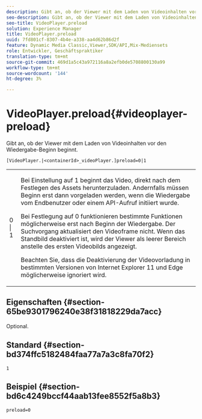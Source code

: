 ```yaml
---
description: Gibt an, ob der Viewer mit dem Laden von Videoinhalten vor den Wiedergabe-Beginn beginnt.
seo-description: Gibt an, ob der Viewer mit dem Laden von Videoinhalten vor den Wiedergabe-Beginn beginnt.
seo-title: VideoPlayer.preload
solution: Experience Manager
title: VideoPlayer.preload
uuid: 7fd801cf-8307-4b4e-a338-aa4d62b86d2f
feature: Dynamic Media Classic,Viewer,SDK/API,Mix-Mediensets
role: Entwickler, Geschäftspraktiker
translation-type: tm+mt
source-git-commit: 469d1a5c43a972116a8a2efb0de5708800130a99
workflow-type: tm+mt
source-wordcount: '144'
ht-degree: 3%

---
```



# VideoPlayer.preload{#videoplayer-preload}

Gibt an, ob der Viewer mit dem Laden von Videoinhalten vor den Wiedergabe-Beginn beginnt.

`[VideoPlayer.|<containerId>_videoPlayer.]preload=0|1`

<table id="table_AE7AAFA9B4374E31B51D06511EB96401"> 
 <tbody> 
  <tr> 
   <td colname="col1"> <p> <span class="codeph"> 0 | 1 </span> </p> </td> 
   <td colname="col2"> <p> Bei Einstellung auf <span class="codeph"> 1 </span> beginnt das Video, direkt nach dem Festlegen des Assets herunterzuladen. Andernfalls müssen Beginn erst dann vorgeladen werden, wenn die Wiedergabe vom Endbenutzer oder einem API-Aufruf initiiert wurde. </p> <p>Bei Festlegung auf <span class="codeph"> 0 </span> funktionieren bestimmte Funktionen möglicherweise erst nach Beginn der Wiedergabe. Der Suchvorgang aktualisiert den Videoframe nicht. Wenn das Standbild deaktiviert ist, wird der Viewer als leerer Bereich anstelle des ersten Videobilds angezeigt. </p> <p>Beachten Sie, dass die Deaktivierung der Videovorladung in bestimmten Versionen von Internet Explorer 11 und Edge möglicherweise ignoriert wird. </p> </td> 
  </tr> 
 </tbody> 
</table>

## Eigenschaften {#section-65be9301796240e38f31818229da7acc}

Optional.

## Standard {#section-bd374ffc5182484faa77a7a3c8fa70f2}

`1`

## Beispiel {#section-bd6c4249bccf44aab13fee8552f5a8b3}

`preload=0`
